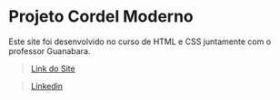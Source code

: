 # Projeto Cordel Moderno

Este site foi desenvolvido no curso de HTML e CSS juntamente com o professor Guanabara.

> [Link do Site](https://crisgaius.github.io/cordel-moderno/)

> [Linkedin](https://www.linkedin.com/in/cristiano-santos-dev/)